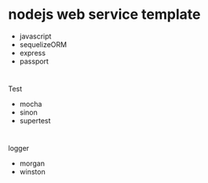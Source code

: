# nodejs web service template

   - javascript
   - sequelizeORM 
   - express
   - passport
#
Test
   - mocha 
   - sinon
   - supertest
#
logger
   - morgan
   - winston